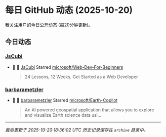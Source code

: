 # 每日 GitHub 动态 (2025-10-20)

我关注用户的今日公开动态 (每20分钟更新)。

## 今日动态

### [JsCubi](https://github.com/JsCubi)
- 🌟 👤 [JsCubi](https://github.com/JsCubi) Starred [microsoft/Web-Dev-For-Beginners](https://github.com/microsoft/Web-Dev-For-Beginners)
  > 24 Lessons, 12 Weeks, Get Started as a Web Developer

### [barbarametzler](https://github.com/barbarametzler)
- 🌟 👤 [barbarametzler](https://github.com/barbarametzler) Starred [microsoft/Earth-Copilot](https://github.com/microsoft/Earth-Copilot)
  > An AI powered geospatial application that allows you to explore and visualize Earth science data usi...


---
*最后更新于 2025-10-20 18:36:02 UTC*
*历史记录保存在 `archive` 目录中。*
